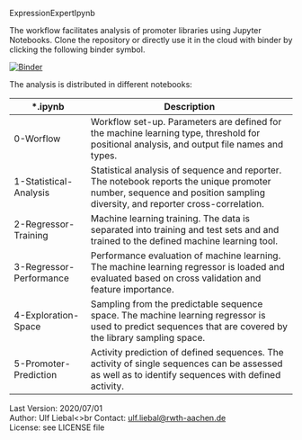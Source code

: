 ExpressionExpertIpynb

The workflow facilitates analysis of promoter libraries using Jupyter Notebooks. Clone the repository or directly use it in the cloud with binder by clicking the following binder symbol.

[![Binder](https://mybinder.org/badge_logo.svg)](https://mybinder.org/v2/gh/uliebal/exp2ipynb/master)

The analysis is distributed in different notebooks:

| *.ipynb | Description |
| ------ | ------ |
| 0-Worflow | Workflow set-up. Parameters are defined for the machine learning type, threshold for positional analysis, and output file names and types. |
| 1-Statistical-Analysis | Statistical analysis of sequence and reporter. The notebook reports the unique promoter number, sequence and position sampling diversity, and reporter cross-correlation. |
| 2-Regressor-Training | Machine learning training. The data is separated into training and test sets and and trained to the defined machine learning tool. |
| 3-Regressor-Performance | Performance evaluation of machine learning. The machine learning regressor is loaded and evaluated based on cross validation and feature importance. |
| 4-Exploration-Space | Sampling from the predictable sequence space. The machine learning regressor is used to predict sequences that are covered by the library sampling space. |
| 5-Promoter-Prediction | Activity prediction of defined sequences. The activity of single sequences can be assessed as well as to identify sequences with defined activity. |


Last Version: 2020/07/01<br>
Author: Ulf Liebal<>br
Contact: ulf.liebal@rwth-aachen.de<br>
License: see LICENSE file<br>
